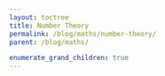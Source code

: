 ```yaml
---
layout: toctree
title: Number Theory
permalink: /blog/maths/number-theory/
parent: /blog/maths/

enumerate_grand_children: true
---
```


